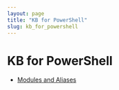 ```yaml
---
layout: page
title: "KB for PowerShell"
slug: kb_for_powershell
---
```

 # KB for PowerShell
- [Modules and Aliases](https://dzmitry-h.github.io/personalbrand/KB_Powershell/ps_modules_and_aliases/)
